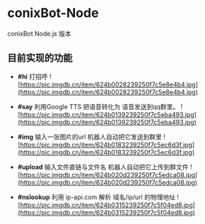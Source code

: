 # conixBot-Node
conixBot Node.js 版本

## 目前实现的功能

+ **#hi** 打招呼
    ![https://pic.imgdb.cn/item/624b0028239250f7c5e8e4b4.jpg](https://pic.imgdb.cn/item/624b0028239250f7c5e8e4b4.jpg)

+ **#say** 利用Google TTS 把语音转化为 语音发送到qq群里。
    ![https://pic.imgdb.cn/item/624b0139239250f7c5eba493.jpg](https://pic.imgdb.cn/item/624b0139239250f7c5eba493.jpg)

+ **#img** 输入一张图片的url 机器人自动把它发送到群里
    ![https://pic.imgdb.cn/item/624b0183239250f7c5ec6d3f.jpg](https://pic.imgdb.cn/item/624b0183239250f7c5ec6d3f.jpg)

+ **#upload** 输入文件直链与文件名 机器人自动把它上传到群文件
    ![https://pic.imgdb.cn/item/624b020d239250f7c5edca08.jpg](https://pic.imgdb.cn/item/624b020d239250f7c5edca08.jpg)

+ **#nslookup** 利用 ip-api.com 解析 域名/ip/url 的物理地址
    ![https://pic.imgdb.cn/item/624b0315239250f7c5f04ed8.jpg](https://pic.imgdb.cn/item/624b0315239250f7c5f04ed8.jpg)